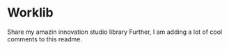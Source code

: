 # Worklib
Share my amazin innovation studio library
Further, I am adding a lot of cool comments to this readme.
